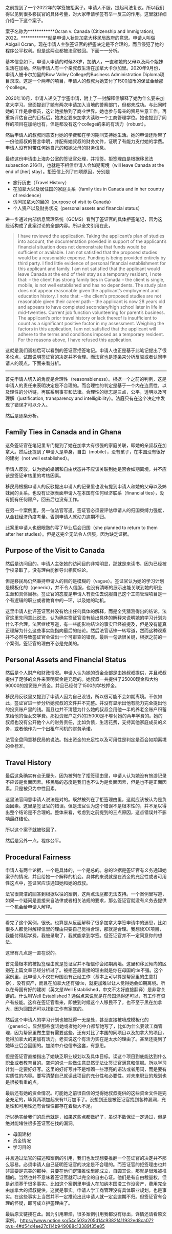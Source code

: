 之前提到了一个2022年的学签被拒案子。申请人不服，提起司法复议。所以我们得以见到很多移民官的具体考量，对大家申请学签有举一反三的作用。这里就详细介绍一下这个案子。

案子名称为************Ocran v. Canada (Citizenship and Immigration), 2022。************就是申请人状告加拿大移民局政府的意思。申请人叫做Abigail Ocran。现在申请人主张签证官的拒签决定是不合理的，而且侵犯了她的程序公平权利。但是这两点都被法官驳回。下面一一分析。

基本信息如下。申请人申请的时候28岁，加纳人，一直和她的父母以及两个姐妹生活在加纳。然后申请人有一个亲叔叔生活在加拿大卡尔加里。2020年9月份，申请人被卡尔加里的Bow Valley College的Business Administration Diploma项目录取。这是一个两年的项目，申请人的叔叔为她支付了1500加币的保证金给那个college。

2020年10月，申请人递交了学签申请，附上了一封解释信解释了她为什么要来加拿大学习。里面提到了她有两次申请加入当地的警察部门，但都未成功。与此同时她的工作是收银员，这让她接触到了商业世界。她也参与母亲的贸易生意工作。再重新评估自己的目标后，她决定要来加拿大读取一个工商管理学位。她也提到了同样的项目在加纳也有，但是都没有这个college的来的有活力（robust）。

然后申请人的叔叔同意支付她的学费和在学习期间支持她生活。她的申请还附带了一份他叔叔的誓言申明，并配有她叔叔的财务文件，证明了有能力支付她的学费。申请人没有附带任何她自己的和她父母的财务信息。

最终这份申请由上海办公室的签证官处理，并拒签。拒签理由是根据移民法subsection 216(1)，也就是不相信申请人会如期离境（will leave Canada at the end of [her] stay）。拒签信上列了四项原因，分别是

- 旅行历史（Travel History）
- 在加拿大以及居住国的家庭关系（family ties in Canada and in her country of residence）
- 访问加拿大的目的（purpose of visit to Canada）
- 个人资产以及财务状况（personal assets and financial status）

进一步通过内部信息管理系统（GCMS）看到了签证官的具体拒签笔记，因为这段话构成了此案讨论的全部内容。所以全文引用在此，

> I have reviewed the application. Taking the applicant’s plan of studies into account, the documentation provided in support of the applicant’s financial situation does not demonstrate that funds would be sufficient or available. I am not satisfied that the proposed studies would be a reasonable expense. Funding is being provided entirely by third party. I find little evidence of personal financial establishment for this applicant and family. I am not satisfied that the applicant would leave Canada at the end of their stay as a temporary resident, I note that: – the client has strong family ties in Canada – the client is single, mobile, is not well established and has no dependents. The study plan does not appear reasonable given the applicant’s employment and education history. I note that: – the client’s proposed studies are not reasonable given their career path – the applicant is now 28 years old and appears to have completed secondary/high school later in life in mid-twenties. Current job function volunteering for parent’s business. The applicant’s prior travel history or lack thereof is insufficient to count as a significant positive factor in my assessment. Weighing the factors in this application, I am not satisfied that the applicant will adhere to the terms and conditions imposed as a temporary resident. For the reasons above, I have refused this application.
> 

这就是我们调档后可以看到的签证官拒签笔记。申请人也正是基于此笔记提出了很多论点，试图说明签证官的决定并不合理。而法官也是逐条来分析反驳或者认同申请人的观点。下面来看分析。

---

首先申请人切入的角度是合理性（reasonableness）。根据一个之前的判例，这是申请人的责任来表明决定是不合理的。而合理性的判定是基于一个内在连贯性，以及理性的分析链，再联系到事实和法律。合理性的标志是三点，公平，透明以及可理解（justification, transparency and intelligibility）。法庭只有在这个决定中发现了错误才可以介入。

然后是逐条分析。

## **Family Ties in Canada and in Ghana**

这条签证官在笔记里专门提到了她在加拿大有很强的家庭关联，即她的亲叔叔在加拿大。然后还提到了申请人是单身，自由（mobile），没有孩子，在本国没有很好的建树（not well established）。

申请人反驳，认为她的婚姻和自由状态并不应该关联到她是否会如期离境，并不应该是签证审核里的考核因素。

移民局根据申请人的反驳提出申请人的记录里也没有提到申请人和她的父母以及姊妹间的关系。也没有证据表面申请人在本国有任何经济联系（financial ties），没有拥有任何房产，回去后也没有工作。

在另一个案例里，另一位法官写道，签证官必须要评估申请人的归国束缚力强度，从金钱经济角度考量。否则申请人就动力逾期不归。

此案里申请人也很眼熟的写了毕业后会归国（she planned to return to them after her studies）。但是这完全无法令人信服，因为缺乏证据。

## **Purpose of the Visit to Canada**

然后是访问目的。申请人主张她的访问目的非常明显，那就是来读书，因为已经被学校录取了。没有理由能推导出相反结论。

但是移民局仍然秉持申请人的目的是模糊的（vague）。签证官认为她的学习计划是模板化的（generic），并不令人信服，也没有清晰的展示出能关联到她的职业生涯和具体目标。签证官的态度是申请人有责任去说服自己这个工商管理项目是一个有逻辑的职业或者教育中的一环，以及她的动机。

这里申请人批评签证官并没有给出任何具体的解释，而是全凭猜测得出的结论。法官这里先同意此说法，认为确实签证官没有给出具体的解释来说明她的学习计划为什么不合理。法官继续写道，有一些能影响结论的事实已经被提及，但是没有能真正理解为什么这些事实能指向最后的结论。然后法官话锋一转写道，然而这种观察并不必然导致签证官会做出一个可审查的错误。最后一句话很关键，根据之前的一个案例，签证官的理由不必是完美的。

## **Personal Assets and Financial Status**

然后是个人财产和财政情况。申请人认为她的资金全部是由她叔叔提供，并且叔叔提供了足够的文件来表明资金是充足的。她叔叔一共提供了25000现金和大约90000的投资账户资金。并且已经付了1500的学校押金。

移民局反驳里又提到了申请人因为自己没钱，所以很可能不会如期离境。不仅如此，签证官进一步分析她叔叔的文件并不完整。并没有显示出他有能力完全提出他的投资账户里的钱。而且也并不清楚为什么她的叔叔会用他一半的养老金账户积蓄来给他的侄女交学费。那投资账户之外的25000是不够付她的两年学费的。她的叔叔也没有公开他个人的财务责任，比如负债，生活花费，支持其他家庭成员的义务，或者他作为一个出租车司机的财务承诺。

法官全盘同意移民局的说法。指出资金的充足性以及可用性是判定是否会如期离境的金标准。

## **Travel History**

最后这条确实有点无厘头。因为被列在了拒签理由里，申请人认为她没有旅游记录不应该是负面因素。移民局的态度是我们也不认为是负面因素，但是也不是正面因素。只是被只为中性因素。

这里法官同意申请人说法是对的。既然被列在了拒签理由里，这就应该被认为是负面因素。这里是签证官的错误。但是法官认为这个错误不是根本性的，并不足以得出整个结论是不合理的。整体来看，考虑到之前提到的三点原因，这点错误并不影响最终结论。

所以这个案子就被驳回了。

然后是另外一点，程序公平。

## Procedural Fairness

申请人有两个论据，一个是具体的，一个是总的。总的论据是签证官有义务通知她案子的情况，并且给她一个解释的机会。具体的来说就是在资金的充足性或者可用性这点中，签证官应该通知她和她的叔叔。

法官很简洁的回答到根据以往的案例，这两点法庭都无法支持。一个案例里写道，如果一个疑问是直接来自法律或者相关法规的要求，那么签证官就没有义务去提供一个机会给申请人解释。

---

看完了这个案例，很长。也算是从反面解释了很多加拿大学签申请中的迷思，比如很多人都觉得解释信里的理由只要自己觉得合理，那就是合理。我想读XX项目，我能付得起学费，我被录取了，我就能拿到学签。但签证官并不一定同意你的想法。

这里有几点是一直在说的。

首先最根本的被拒签理由就是签证官并不相信你会如期离境。这里和移民倾向的区别在上篇文章已经分析过了。被拒签最直接的理由就是你在母国的tie不强。这个案例里，此申请人不仅在母国没有正经工作（基本上可以算是帮家里的生意打杂），没有资产，而且在加拿大还有强tie，就更加难以让人觉得她会如期离境。所以在母国有好的建树（英文是Well Established，中文不太好直接翻译）是非常关键的。什么叫Well Established？通俗点来说就是在母国混得还可以，有工作有资产有技能。这样在签证官看来，即使到时候这个人移民不了，也不至于黑在加拿大，因为回国还可以找到工作有家底的。

然后这个申请人的学习计划也被批得一无是处，甚至直接被喷成模板化的（generic）。显然那些套话她或者她的中介都帮她写了，比如为什么要读工商管理，因为帮家里做生意有需要这些。还有对比了本国的同项目以及加拿大的项目，觉得加拿大的更加有活力。老实说这个有活力实在是太水的理由了。甚至还提到了她毕业后会回国的。加纳中介也信奉这套，有意思。

但是签证官直接指出了她缺乏职业规划以及具体目标。读这个项目到底能达到什么职业或者教育目的。空洞的说一些做生意显然无法让签证官满意和信服。所以学习计划一定要好好写。这里的好好写并不是堆砌一些漂亮的语法或者用词，而是要有实质性的内容。要写清楚自己就读此项目的充分性和必要性。对未来职业的规划也是很被看重的点。

最后还有她的资金情况。可能她之前很自信的觉得她叔叔提供的这些资金文件是完全充足的，毕竟两项加起来有11万加币了。没想到还是被签证官找到各种漏洞，充足性和可用性还有合理性都存在着极大不足。

所以确实给我们的启示就是，如果这些点都做好了，虽说不敢保证一定通过，但是绝对能堵住很多签证官在找的漏洞。

- 母国建树
- 资金情况
- 学习目的

并且通过法官的描述和案例的引用，我们也发现想要推翻一个签证官的决定并不那么容易。必须申请人自己证明签证官的决定是不合理的。而签证官的拒签理由也并非需要是完美的那种，只要在他们逻辑推论里能成立，自圆其说，那就是很难被推翻的。当然也并不意味着签证官就可以完全的自由心证。他们是有自由裁量权，但是必须基于很多事实。比如这个案例里申请人在加纳本国没工作没资产，费用完全由加拿大的叔叔提供，这就是事实。申请人学工商管理没有具体职业规划，也是事实。在这些事实上当然并不一定推论出此申请人就一定会逾期不归。但签证官有合理的怀疑，即可成立拒签理由了。

最后原文链接在此。因为引用麻烦，很多案例引用我都没有标出，详情还请看原文案例。
https://www.notion.so/54c503a205d14c9382f411932ed8ca07?pvs=4#d54d4ee27c114b949088c13389f35e85
